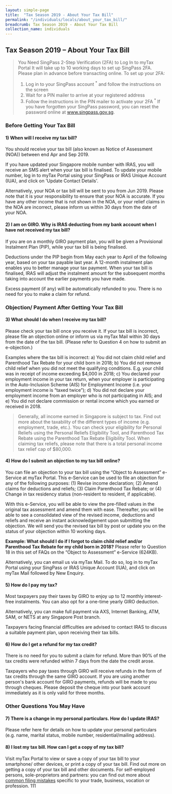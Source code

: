 ```yaml
---
layout: simple-page
title:  "Tax Season 2019 - About Your Tax Bill"
permalink: "/individuals/locals/about_your_tax_bill/"
breadcrumb: Tax Season 2019 - About Your Tax Bill
collection_name: individuals
---
```

## Tax Season 2019 – About Your Tax Bill
 
> You Need SingPass 2-Step Verification (2FA) to Log In to myTax Portal
It will take up to 10 working days to set up SingPass 2FA. Please plan in advance before transacting online.
To set up your 2FA:
> 1. Log in to your SingPass account <sup>*</sup> and follow the instructions on the screen
>2. Wait for a PIN mailer to arrive at your registered address
>3. Follow the instructions in the PIN mailer to activate your 2FA
><sup>*</sup> If you have forgotten your SingPass password, you can reset the password online at www.singpass.gov.sg.

### Before Getting Your Tax Bill

#### 1) When will I receive my tax bill?
You should receive your  tax bill (also known as Notice of Assessment (NOA)) between end Apr and Sep 2019.

If you have updated your Singapore mobile number with IRAS, you will receive an SMS alert when your tax bill is finalised. To update your mobile number, log in to  myTax Portal using your SingPass or IRAS Unique Account (IUA), and click on 'Update Contact Details'.

Alternatively, your NOA or tax bill will be sent to you from Jun 2019. Please note that it is your responsibility to ensure that your NOA is accurate. If you have any other income that is not shown in the NOA, or your relief claims in the NOA are incorrect, please inform us within 30 days from the date of your NOA.

#### 2) I am on GIRO. Why is IRAS deducting from my bank account when I have not received my tax bill?
If you are on a monthly GIRO payment plan, you will be given a Provisional Instalment Plan (PIP), while your tax bill is being finalised.

Deductions under the PIP begin from May each year to April of the following year, based on your tax payable last year. A 12-month instalment plan enables you to better manage your tax payment. When your tax bill is finalised, IRAS will adjust the instalment amount for the subsequent months taking into account the earlier payments you have made.

Excess payment (if any) will be automatically refunded to you. There is no need for you to make a claim for refund.

### Objection/ Payment After Getting Your Tax Bill

#### 3) What should I do when I receive my tax bill?
Please check your tax bill once you receive it. If your tax bill is incorrect, please file an objection online or inform us via myTax Mail within 30 days from the date of the tax bill. (Please refer to Question 4 on how to submit an e-objection.)

Examples where the tax bill is incorrect:
a) You did not claim child relief and Parenthood Tax Rebate for your child born in 2018;
b) You did not remove child relief when you did not meet the qualifying conditions. E.g. your child was in receipt of income exceeding $4,000 in 2018;
c) You declared your employment income in your tax return, when your employer is participating in the Auto-Inclusion Scheme (AIS) for Employment Income (i.e. your employment income is “taxed twice”);
d) You did not declare your employment income from an employer who is not participating in AIS; and
e) You did not declare commission or rental income which you earned or received in 2018.

> Generally, all income earned in Singapore is subject to tax. Find out more about the taxability of the different types of income (e.g. employment, trade, etc.).
> You can check your eligibility for Personal Reliefs using the Personal Reliefs Eligibility Tool, and Parenthood Tax Rebate using the Parenthood Tax Rebate Eligibility Tool.
> When claiming tax reliefs, please note that there is a total personal income tax relief cap of $80,000.

#### 4) How do I submit an objection to my tax bill online?
You can file an objection to your tax bill using the “Object to Assessment” e-Service at myTax Portal. This e-Service can be used to file an objection for any of the following purposes:
(1) Revise income declaration;
(2) Amend claims for deductions and reliefs;
(3) Claim Parenthood Tax Rebate; or
(4) Change in tax residency status (non-resident to resident, if applicable).

With this e-Service, you will be able to view the pre-filled values in the original tax assessment and amend them with ease. Thereafter, you will be able to see a consolidated view of the revised income, deductions and reliefs and receive an instant acknowledgement upon submitting the objection. We will send you the revised tax bill by post or update you on the status of your objection within 10 working days.

**Example: What should I do if I forgot to claim child relief and/or Parenthood Tax Rebate for my child born in 2018?** 
Please refer to Question 18 in this set of FAQs on the “Object to Assessment” e-Service (624KB).

Alternatively, you can email us via myTax Mail. To do so, log in to myTax Portal using your SingPass or IRAS Unique Account (IUA), and click on myTax Mail followed by New Enquiry.

#### 5) How do I pay my tax?
Most taxpayers pay their taxes by GIRO to enjoy up to 12 monthly interest-free instalments. You can also opt for a one-time yearly GIRO deduction.

Alternatively, you can make full payment via AXS, Internet Banking, ATM, SAM, or NETS at any Singapore Post branch.

Taxpayers facing financial difficulties are advised to contact IRAS to discuss a suitable payment plan, upon receiving their tax bills.

#### 6) How do I get a refund for my tax credit?
There is no need for you to submit a claim for refund. More than 90% of the tax credits were refunded within 7 days from the date the credit arose.

Taxpayers who pay taxes through GIRO will receive refunds in the form of tax credits through the same GIRO account. If you are using another person's bank account for GIRO payments, refunds will be made to you through cheques. Please deposit the cheque into your bank account immediately as it is only valid for three months.

### Other Questions You May Have

#### 7) There is a change in my personal particulars. How do I update IRAS?
Please refer here for details on how to update your personal particulars (e.g. name, marital status, mobile number, residential/mailing address).

#### 8) I lost my tax bill. How can I get a copy of my tax bill?
Visit myTax Portal to view or save a copy of your tax bill to your smartphone/ other devices, or print a copy of your tax bill. Find out more on getting a copy of your tax bill and other documents.
For self-employed persons, sole-proprietors and partners: you can find out more about [common filing mistakes](https://www.iras.gov.sg/irashome/Businesses/Self-Employed/Filing-your-taxes/Common-Filing-Mistakes-To-Avoid/) specific to your trade, business, vocation or profession.
111
